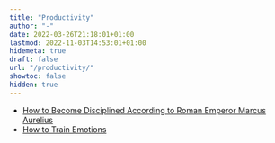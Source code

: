 ```yaml
---
title: "Productivity"
author: "-"
date: 2022-03-26T21:18:01+01:00
lastmod: 2022-11-03T14:53:01+01:00
hidemeta: true 
draft: false
url: "/productivity/"
showtoc: false
hidden: true
---
```


* [How to Become Disciplined According to Roman Emperor Marcus Aurelius](/how-to-become-disciplined-according-to-roman-emperor-marcus-aurelius/)
* [How to Train Emotions](/How-to-train-emotions/)


